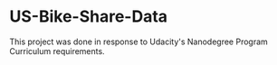 # US-Bike-Share-Data
This project was done in response to Udacity's Nanodegree Program Curriculum requirements. 
